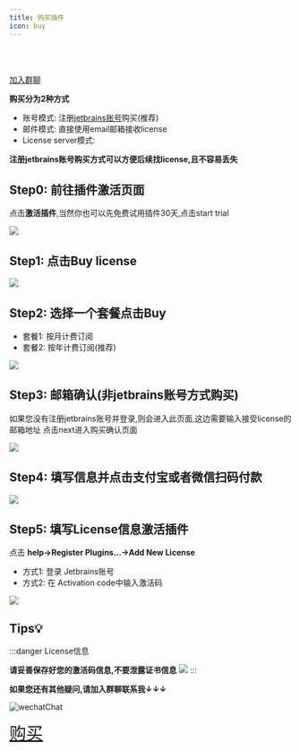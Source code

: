 ```yaml
---
title: 购买插件
icon: buy
---
```

<Badge text="❤️感谢您支持原创,支持正版️❤️" type="tip" vertical="middle"/>
<br/><br/>
<Badge text="加入微信群购买享6折️,六折码已放群公告" type="danger" vertical="middle"/>

[加入群聊](./concatGroup.md)

**购买分为2种方式**
* 账号模式: 注册[jetbrains账号](https://account.jetbrains.com/licenses)购买(推荐)
* 邮件模式: 直接使用email邮箱接收license
* License server模式: <Badge text="不支持" type="danger" vertical="middle"/>

**注册jetbrains账号购买方式可以方便后续找license,且不容易丢失**
## Step0: 前往插件激活页面
点击**激活插件**,当然你也可以先免费试用插件30天,点击start trial

![](../.vuepress/public/img/buy/activate.png)

## Step1: 点击Buy license
![](../.vuepress/public/img/buy/step1.png)

## Step2: 选择一个套餐点击Buy
* 套餐1: 按月计费订阅
* 套餐2: 按年计费订阅(推荐)

![](../.vuepress/public/img/buy/step2.png)

## Step3: 邮箱确认(非jetbrains账号方式购买)
如果您没有注册jetbrains账号并登录,则会进入此页面,这边需要输入接受license的邮箱地址
点击next进入购买确认页面

![](../.vuepress/public/img/buy/step3.png)

## Step4: 填写信息并点击支付宝或者微信扫码付款

![](../.vuepress/public/img/buy/step4.png)

## Step5: 填写License信息激活插件

点击 **help->Register Plugins...->Add New License**
* 方式1: 登录 Jetbrains账号
* 方式2: 在 Activation code中输入激活码

![](../.vuepress/public/img/buy/step5.png)


## Tips💡
:::danger License信息

**请妥善保存好您的激活码信息,不要泄露证书信息**
![](../.vuepress/public/img/buy/accountLicense.png)
:::

**如果您还有其他疑问,请加入群聊联系我↓↓↓**

![wechatChat](../.vuepress/public/img/wechatGroup.png)

<a href="https://plugins.jetbrains.com/plugin/16988-restful-fast-request/pricing" style="font-size:30px;"><i class="icon iconfont icon-buy" style="font-size:30px"></i>购买</a>
